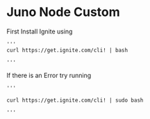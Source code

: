 # Juno Node Custom


First Install Ignite using 

    '''
    curl https://get.ignite.com/cli! | bash
    
    '''
If there is an Error try running 

    '''

    curl https://get.ignite.com/cli! | sudo bash
    
    '''
     
